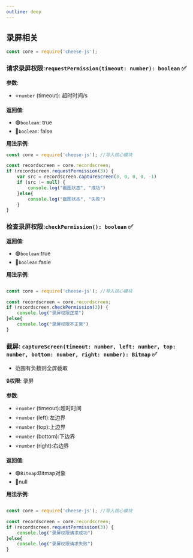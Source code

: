 ```yaml
---
outline: deep
---
```


## 录屏相关

```javascript
const core = require('cheese-js');
```

### 请求录屏权限:`requestPermission(timeout: number): boolean` :white_check_mark:

**参数**:

- ⭐`number` (timeout): 超时时间/s

**返回值**:

- :green_circle:`boolean`: true
- :red_circle:`boolean`: false

**用法示例**:

```javascript
const core = require('cheese-js'); //导入核心模块

const recordscreen = core.recordscreen;
if (recordscreen.requestPermission(3)) {
    var src = recordscreen.captureScreen(3, 0, 0, 0, -1)
    if (src != null) {
        console.log("截图状态", "成功")
    }else{
        console.log("截图状态", "失败")
    }
}
```

### 检查录屏权限:`checkPermission(): boolean` :white_check_mark:

**返回值**:

- :green_circle:`boolean`:true
- :red_circle:`boolean`:fasle

**用法示例**:

```javascript

const core = require('cheese-js'); //导入核心模块

const recordscreen = core.recordscreen;
if (recordscreen.checkPermission(3)) {
    console.log("录屏权限正常")
}else{
    console.log("录屏权限不正常")
}

```

### 截屏: `captureScreen(timeout: number, left: number, top: number, bottom: number, right: number): Bitmap` :white_check_mark:

- 范围有负数则全屏截取

:lock:**权限**: 录屏

**参数**:

- ⭐`number` (timeout):超时时间
- ⭐`number` (left):左边界
- ⭐`number` (top):上边界
- ⭐`number` (bottom):下边界
- ⭐`number` (right):右边界

**返回值**:

- :green_circle:`Bitmap`:Bitmap对象
- :red_circle:null

**用法示例**:

```javascript

const core = require('cheese-js'); //导入核心模块

const recordscreen = core.recordscreen;
if (recordscreen.requestPermission(3)) {
    console.log("录屏权限请求成功")
}else{
    console.log("录屏权限请求失败")
}

```